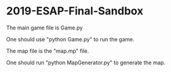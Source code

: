 # 2019-ESAP-Final-Sandbox

The main game file is Game.py

One should use "python Game.py" to run the game.

The map file is the "map.mp" file.

One should run "python MapGenerator.py" to generate the map.
